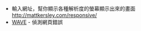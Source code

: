 - 輸入網址，幫你顯示各種解析度的螢幕顯示出來的畫面 http://mattkersley.com/responsive/
- [WAVE](http://wave.webaim.org/) - 偵測網頁錯誤
